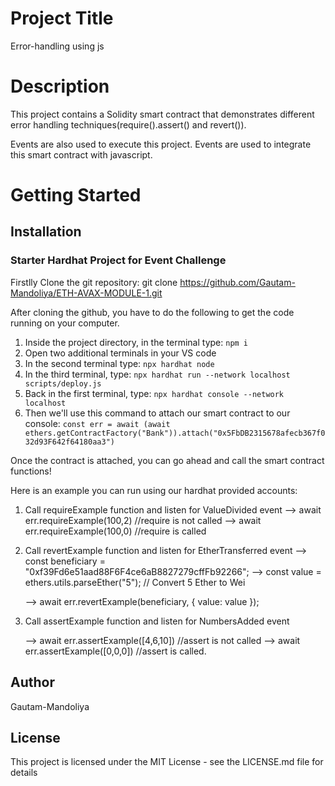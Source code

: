
# Project Title

Error-handling using js

# Description

This project contains a Solidity smart contract that demonstrates 
different error handling techniques(require().assert() and revert()).

Events are also used to execute this project. Events are used to
integrate this smart contract with javascript.


# Getting Started 
## Installation

### Starter Hardhat Project for Event Challenge

Firstlly Clone the git repository: git clone https://github.com/Gautam-Mandoliya/ETH-AVAX-MODULE-1.git

After cloning the github, you have to do the following to get the code running on your computer.

1. Inside the project directory, in the terminal type: `npm i`
2. Open two additional terminals in your VS code
3. In the second terminal type: `npx hardhat node`
4. In the third terminal, type: `npx hardhat run --network localhost scripts/deploy.js`
5. Back in the first terminal, type: `npx hardhat console --network localhost`
6. Then we'll use this command to attach our smart contract to our console: 
   `const err = await (await ethers.getContractFactory("Bank")).attach("0x5FbDB2315678afecb367f032d93F642f64180aa3")`
   
Once the contract is attached, you can go ahead and call the smart contract functions!

Here is an example you can run using our hardhat provided accounts:

1. Call requireExample function and listen for ValueDivided event
     --> await err.requireExample(100,2) //require is not called
     --> await err.requireExample(100,0) //require is called

2. Call revertExample function and listen for EtherTransferred event
     --> const beneficiary = "0xf39Fd6e51aad88F6F4ce6aB8827279cffFb92266";
     --> const value = ethers.utils.parseEther("5"); // Convert 5 Ether to Wei

     --> await err.revertExample(beneficiary, { value: value });


3. Call assertExample function and listen for NumbersAdded event
  
     --> await err.assertExample([4,6,10]) //assert is not called
     --> await err.assertExample([0,0,0])  //assert is called.


## Author

Gautam-Mandoliya

## License

This project is licensed under the MIT License - see the LICENSE.md file for details

